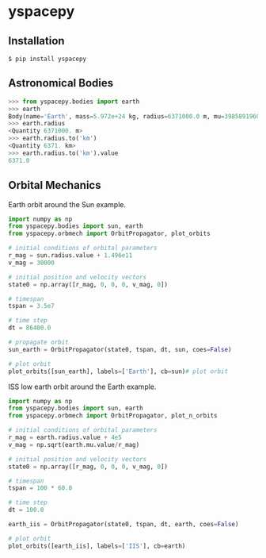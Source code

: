 
# yspacepy

## Installation

    $ pip install yspacepy

## Astronomical Bodies

```python
>>> from yspacepy.bodies import earth
>>> earth
Body(name='Earth', mass=5.972e+24 kg, radius=6371000.0 m, mu=398589196000000.0 m3 / s2)
>>> earth.radius
<Quantity 6371000. m>
>>> earth.radius.to('km')
<Quantity 6371. km>
>>> earth.radius.to('km').value
6371.0
```

## Orbital Mechanics

Earth orbit around the Sun example.

```python
import numpy as np
from yspacepy.bodies import sun, earth
from yspacepy.orbmech import OrbitPropagator, plot_orbits

# initial conditions of orbital parameters
r_mag = sun.radius.value + 1.496e11
v_mag = 30000

# initial position and velocity vectors
state0 = np.array([r_mag, 0, 0, 0, v_mag, 0])

# timespan
tspan = 3.5e7

# time step
dt = 86400.0

# propagate orbit
sun_earth = OrbitPropagator(state0, tspan, dt, sun, coes=False)

# plot orbit
plot_orbits([sun_earth], labels=['Earth'], cb=sun)# plot orbit
```

ISS low earth orbit around the Earth example.

```python
import numpy as np
from yspacepy.bodies import sun, earth
from yspacepy.orbmech import OrbitPropagator, plot_n_orbits

# initial conditions of orbital parameters
r_mag = earth.radius.value + 4e5
v_mag = np.sqrt(earth.mu.value/r_mag)

# initial position and velocity vectors
state0 = np.array([r_mag, 0, 0, 0, v_mag, 0])

# timespan
tspan = 100 * 60.0

# time step
dt = 100.0

earth_iis = OrbitPropagator(state0, tspan, dt, earth, coes=False)

# plot orbit
plot_orbits([earth_iis], labels=['IIS'], cb=earth)
```